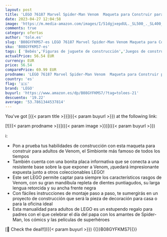 ```yaml
---
layout: post
title: 'LEGO 76187 Marvel Spider-Man Venom  Maqueta para Construir para Adultos Inspirada en Las Películas  Decoración para Casa  Regalos Originales Día del Papa'
date: 2023-04-27 12:04:58
image: 'https://m.media-amazon.com/images/I/51dgjxepdUL._SL500_._SL400_.jpg'
comments: true
category: ofertas
author: 'tole.es'
slug: 'B08GYFKMS7-es LEGO 76187 Marvel Spider-Man Venom Maqueta para Construir...'
sku: 'B08GYFKMS7-es'
tags: [ 'Bebés','Figuras de juguete de construcción','Juegos de construcción para niños','Juguetes','Juguetes y juegos','Self Service','Special Features Stores','Videojuegos','lego','🇪🇸', ]
actualPrice: 56.54 EUR
currency: EUR
price: 56.54
comparePrice: 69.99 EUR
prodname: 'LEGO 76187 Marvel Spider-Man Venom  Maqueta para Construir para Adultos Inspirada en Las Películas  Decoración para Casa  Regalos Originales Día del Papa'
country: 'es'
flag: '🇪🇸'
brand: 'LEGO'
buyurl: 'https://www.amazon.es/dp/B08GYFKMS7/?tag=tolees-21'
descuento: '19.22'
average: '53.7861344537814'
---
```


You've got [{{< param title >}}]({{< param buyurl >}}) at the following link:

[![{{< param prodname >}}]({{< param image >}})]({{< param buyurl >}})

ℹ️:

- Pon a prueba tus habilidades de construcción con esta maqueta para construir para adultos de Venom, el Simbionte más famoso de todos los tiempos
- También cuenta con una bonita placa informativa que se conecta a una resistente base sobre la que exponer a Venom, ¡quedará impresionante expuesta junto a otros coleccionables LEGO!
- Este set LEGO permite captar para siempre los característicos rasgos de Venom, con su gran mandíbula repleta de dientes puntiagudos, su larga lengua retorcida y su ancha frente negra
- Con fáciles instrucciones de montaje paso a paso, te sumergirás en un proyecto de construcción que será la pieza de decoración para casa o para la oficina ideal
- Esta manualidad para adultos de LEGO es un estupendo regalo para padres con el que celebrar el día del papa con los amantes de Spider-Man, los cómics y las películas de superhéroes

[🛒 Check the deal!!]({{< param buyurl >}})
{{<world>}}B08GYFKMS7{{</world>}}
